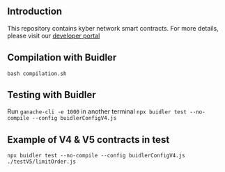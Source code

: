 ## Introduction
This repository contains kyber network smart contracts.
For more details, please visit our [developer portal](https://developer.kyber.network/)

## Compilation with Buidler
`bash compilation.sh`

## Testing with Buidler
Run `ganache-cli -e 1000` in another terminal
`npx buidler test --no-compile --config buidlerConfigV4.js`


## Example of V4 & V5 contracts in test
`npx buidler test --no-compile --config buidlerConfigV4.js ./testV5/limitOrder.js`
